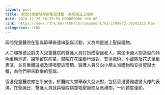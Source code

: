```yaml
---
layout: post
title: 兩間兒童醫院舉辦聖誕活動　為病童送上禮物
date: 2024-12-25 18:39:58.000000000 +08:00
link: https://news.rthk.hk/rthk/ch/component/k2/1784972-20241225.htm
categories: rthk
---
```


兩間兒童醫院在聖誕節舉辦連串聖誕活動，又為病童送上聖誕禮物。

大口環根德公爵夫人兒童醫院的醫護人員打扮成聖誕老人，乘坐卡通人物造型的特色車輛巡遊，探望留院病童。醫院在花園舉行派對，安排魔術、小鼓隊及花式單車表演，並有集體遊戲及頌唱聖詠環節。醫護人員又向小朋友派禮物和安排聖誕大餐，為他們帶來歡樂的聖誕。

香港兒童醫院亦在平安夜，於醫院大堂舉辦大型派對，包括香港警務處警犬隊的表演。在聖誕日，醫護人員就與留院病童唱聖誕歌及派禮物，一同歡度佳節。
